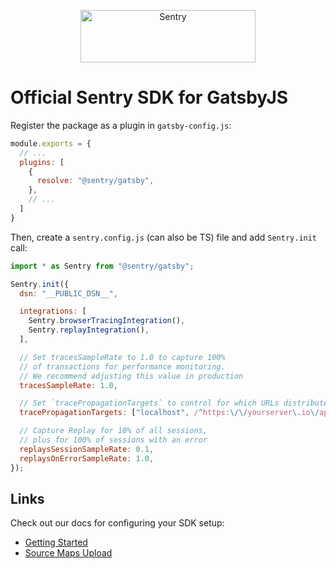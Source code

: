 <p align="center">
  <a href="https://sentry.io/?utm_source=github&utm_medium=logo" target="_blank">
    <img src="https://sentry-brand.storage.googleapis.com/sentry-wordmark-dark-280x84.png" alt="Sentry" width="280" height="84">
  </a>
</p>

# Official Sentry SDK for GatsbyJS

Register the package as a plugin in `gatsby-config.js`:

```javascript
module.exports = {
  // ...
  plugins: [
    {
      resolve: "@sentry/gatsby",
    },
    // ...
  ]
}
```

Then, create a `sentry.config.js` (can also be TS) file and add `Sentry.init` call:

```javascript
import * as Sentry from "@sentry/gatsby";

Sentry.init({
  dsn: "__PUBLIC_DSN__",

  integrations: [
    Sentry.browserTracingIntegration(),
    Sentry.replayIntegration(),
  ],

  // Set tracesSampleRate to 1.0 to capture 100%
  // of transactions for performance monitoring.
  // We recommend adjusting this value in production
  tracesSampleRate: 1.0,

  // Set `tracePropagationTargets` to control for which URLs distributed tracing should be enabled
  tracePropagationTargets: ["localhost", /^https:\/\/yourserver\.io\/api/],

  // Capture Replay for 10% of all sessions,
  // plus for 100% of sessions with an error
  replaysSessionSampleRate: 0.1,
  replaysOnErrorSampleRate: 1.0,
});
```

## Links

Check out our docs for configuring your SDK setup:

* [Getting Started](https://docs.sentry.io/platforms/javascript/guides/gatsby/)
* [Source Maps Upload](https://docs.sentry.io/platforms/javascript/guides/gatsby/sourcemaps/)
